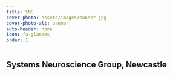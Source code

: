 ```yaml
---
title: SNG
cover-photo: assets/images/banner.jpg
cover-photo-alt: banner
auto-header: none
icon: fa-glasses
order: 1
---
```


## Systems Neuroscience Group, Newcastle
